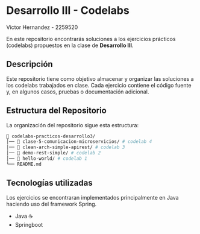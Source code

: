 # Desarrollo III - Codelabs  

Victor Hernandez - 2259520

En este repositorio encontrarás soluciones a los ejercicios prácticos (codelabs) propuestos en la clase de **Desarrollo III**.  

## Descripción  

Este repositorio tiene como objetivo almacenar y organizar las soluciones a los codelabs trabajados en clase. Cada ejercicio contiene el código fuente y, en algunos casos, pruebas o documentación adicional.  

## Estructura del Repositorio  

La organización del repositorio sigue esta estructura:  

```bash
📂 codelabs-practicos-desarrollo3/
│── 📂 clase-5-comunicacion-microservicios/ # codelab 4
│── 📂 clean-arch-simple-apirest/ # codelab 3
│── 📂 demo-rest-simple/ # codelab 2
│── 📂 hello-world/ # codelab 1
└── README.md
```

## Tecnologías utilizadas  

Los ejercicios se encontraran implementados principalmente en Java haciendo uso del framework Spring.

- Java ☕  
- Springboot
